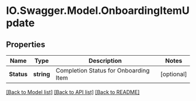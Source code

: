 # IO.Swagger.Model.OnboardingItemUpdate
## Properties

Name | Type | Description | Notes
------------ | ------------- | ------------- | -------------
**Status** | **string** | Completion Status for Onboarding Item | [optional] 

[[Back to Model list]](../README.md#documentation-for-models) [[Back to API list]](../README.md#documentation-for-api-endpoints) [[Back to README]](../README.md)

